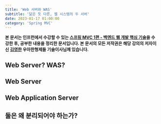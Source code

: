 ```yaml
---
title: 'Web 서버와 WAS'
subtitle: '닮은 듯 다른, 웹 시스템의 두 서버'
date: 2023-01-17 01:00:00
category: 'Spring MVC'
---
```


**본 문서는 인프런에서 수강할 수 있는 [스프링 MVC 1편 - 백엔드 웹 개발 핵심 기술](https://www.inflearn.com/course/스프링-mvc-1/dashboard)을 수강한 후, 공부한 내용을 정리한 문서입니다. 본 문서의 모든 저작권은 해당 강의의 저자이신 [김영한](https://inflearn.com/users/@yh) 우아한형제들 기술이사님께 있습니다.**

## Web Server? WAS?

## Web Server

## Web Application Server

## 둘은 왜 분리되어야 하는가?